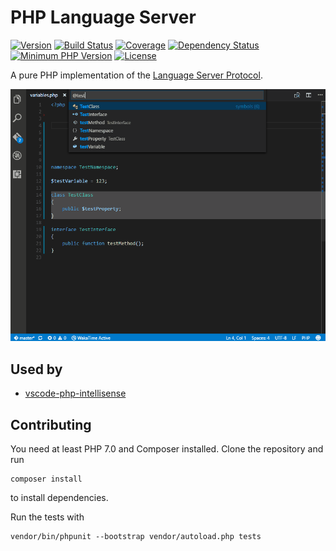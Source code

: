 # PHP Language Server

[![Version](https://img.shields.io/packagist/v/felixfbecker/language-server.svg)](https://packagist.org/packages/felixfbecker/language-server)
[![Build Status](https://travis-ci.org/felixfbecker/php-language-server.svg?branch=master)](https://travis-ci.org/felixfbecker/php-language-server)
[![Coverage](https://codecov.io/gh/felixfbecker/php-language-server/branch/master/graph/badge.svg)](https://codecov.io/gh/felixfbecker/php-language-server)
[![Dependency Status](https://gemnasium.com/badges/github.com/felixfbecker/php-language-server.svg)](https://gemnasium.com/github.com/felixfbecker/php-language-server)
[![Minimum PHP Version](https://img.shields.io/badge/php-%3E%3D%207.0-8892BF.svg)](https://php.net/)
[![License](https://img.shields.io/packagist/l/felixfbecker/language-server.svg)](https://github.com/felixfbecker/php-language-server/blob/master/LICENSE.txt)

A pure PHP implementation of the [Language Server Protocol](https://github.com/Microsoft/language-server-protocol).

![Find all symbols demo](images/documentSymbol.gif)

## Used by
 - [vscode-php-intellisense](https://github.com/felixfbecker/vscode-php-intellisense)

## Contributing

You need at least PHP 7.0 and Composer installed.
Clone the repository and run

    composer install

to install dependencies.

Run the tests with 

    vendor/bin/phpunit --bootstrap vendor/autoload.php tests

